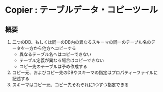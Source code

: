 # Copier : テーブルデータ・コピーツール
## 概要
1. 二つのDB、もしくは同一のDB内の異なるスキーマの同一のテーブル名のデータを一方から他方へコピーする
   - 異なるテーブル名へはコピーできない
   - テーブル定義が異なる場合はコピーできない
   - コピー先のテーブルは予め作成する
1. コピー元、およびコピー先のDBやスキーマの指定はプロパティーファイルに記述する
1. スキーマはコピー元、コピー先それぞれに1つずつ指定できる

